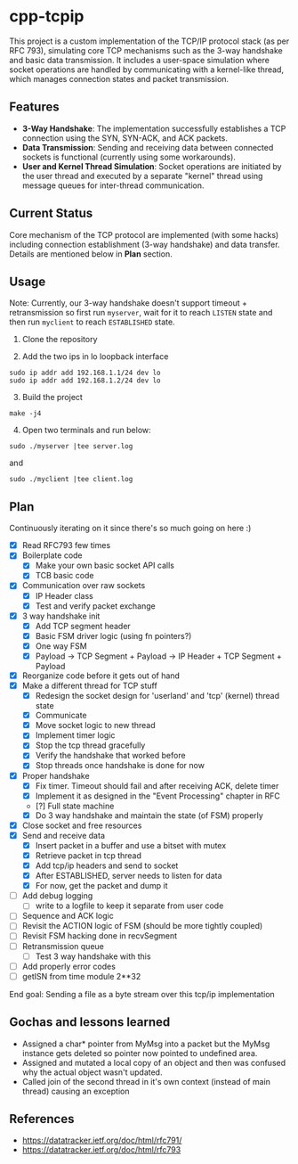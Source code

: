# cpp-tcpip

This project is a custom implementation of the TCP/IP protocol stack (as per RFC 793), simulating core TCP mechanisms such as the 3-way handshake and basic data transmission. It includes a user-space simulation where socket operations are handled by communicating with a kernel-like thread, which manages connection states and packet transmission.

## Features
 - **3-Way Handshake**: The implementation successfully establishes a TCP connection using the SYN, SYN-ACK, and ACK packets.
 - **Data Transmission**: Sending and receiving data between connected sockets is functional (currently using some workarounds).
 - **User and Kernel Thread Simulation**: Socket operations are initiated by the user thread and executed by a separate "kernel" thread using message queues for inter-thread communication.

## Current Status

Core mechanism of the TCP protocol are implemented (with some hacks) including connection establishment (3-way handshake) and data transfer. Details are mentioned below in **Plan** section.

## Usage 

Note: Currently, our 3-way handshake doesn't support timeout + retransmission so first run `myserver`, wait for it to reach `LISTEN` state and then run `myclient` to reach `ESTABLISHED` state.

1. Clone the repository

2. Add the two ips in lo loopback interface

```
sudo ip addr add 192.168.1.1/24 dev lo
sudo ip addr add 192.168.1.2/24 dev lo
```

3. Build the project

```
make -j4
```

4. Open two terminals and run below:

```
sudo ./myserver |tee server.log
```

and

```
sudo ./myclient |tee client.log
```

## Plan

Continuously iterating on it since there's so much going on here :)

- [x] Read RFC793 few times
- [x] Boilerplate code
    - [x] Make your own basic socket API calls
    - [x] TCB basic code
- [x] Communication over raw sockets
    - [x] IP Header class
    - [x] Test and verify packet exchange
- [x] 3 way handshake init
    - [x] Add TCP segment header
    - [x] Basic FSM driver logic (using fn pointers?)
    - [x] One way FSM
    - [x] Payload -> TCP Segment + Payload -> IP Header + TCP Segment + Payload
- [x] Reorganize code before it gets out of hand
- [x] Make a different thread for TCP stuff
    - [x] Redesign the socket design for 'userland' and 'tcp' (kernel) thread state
    - [x] Communicate
    - [x] Move socket logic to new thread
    - [x] Implement timer logic
    - [x] Stop the tcp thread gracefully
    - [x] Verify the handshake that worked before
    - [x] Stop threads once handshake is done for now
- [x] Proper handshake
    - [x] Fix timer. Timeout should fail and after receiving ACK, delete timer
    - [x] Implement it as designed in the "Event Processing" chapter in RFC
    - [?] Full state machine
    - [x] Do 3 way handshake and maintain the state (of FSM) properly
- [x] Close socket and free resources
- [x] Send and receive data
    - [x] Insert packet in a buffer and use a bitset with mutex
    - [x] Retrieve packet in tcp thread
    - [x] Add tcp/ip headers and send to socket
    - [x] After ESTABLISHED, server needs to listen for data
    - [x] For now, get the packet and dump it
- [ ] Add debug logging
    - [ ] write to a logfile to keep it separate from user code
- [ ] Sequence and ACK logic
- [ ] Revisit the ACTION logic of FSM (should be more tightly coupled)
- [ ] Revisit FSM hacking done in recvSegment
- [ ] Retransmission queue
    - [ ] Test 3 way handshake with this
- [ ] Add properly error codes
- [ ] getISN from time module 2**32

End goal: Sending a file as a byte stream over this tcp/ip implementation

## Gochas and lessons learned

 - Assigned a char* pointer from MyMsg into a packet but the MyMsg instance gets deleted so pointer now pointed to undefined area.
 - Assigned and mutated a local copy of an object and then was confused why the actual object wasn't updated.
 - Called join of the second thread in it's own context (instead of main thread) causing an exception

## References
 - https://datatracker.ietf.org/doc/html/rfc791/
 - https://datatracker.ietf.org/doc/html/rfc793
